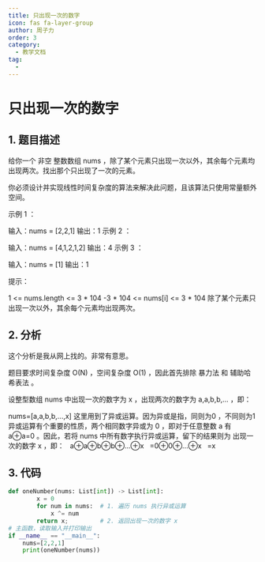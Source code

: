 ```yaml
---
title: 只出现一次的数字
icon: fas fa-layer-group
author: 周子力
order: 3
category:
  - 教学文档
tag:
  - 
---
```

# 只出现一次的数字
## 1. 题目描述
给你一个 非空 整数数组 nums ，除了某个元素只出现一次以外，其余每个元素均出现两次。找出那个只出现了一次的元素。

你必须设计并实现线性时间复杂度的算法来解决此问题，且该算法只使用常量额外空间。

 

示例 1 ：

输入：nums = [2,2,1]
输出：1
示例 2 ：

输入：nums = [4,1,2,1,2]
输出：4
示例 3 ：

输入：nums = [1]
输出：1
 

提示：

1 <= nums.length <= 3 * 104
-3 * 104 <= nums[i] <= 3 * 104
除了某个元素只出现一次以外，其余每个元素均出现两次。
## 2. 分析
这个分析是我从网上找的。非常有意思。

题目要求时间复杂度 O(N) ，空间复杂度 O(1) ，因此首先排除 暴力法 和 辅助哈希表法 。

设整型数组 nums 中出现一次的数字为 x ，出现两次的数字为 a,a,b,b,... ，即：

nums=[a,a,b,b,...,x]
这里用到了异或运算。因为异或是指，同则为0 ，不同则为1
异或运算有个重要的性质，两个相同数字异或为 0 ，即对于任意整数 a 有 a⊕a=0 。因此，若将 nums 中所有数字执行异或运算，留下的结果则为 出现一次的数字 x ，即：
  a⊕a⊕b⊕b⊕...⊕x
  =0⊕0⊕...⊕x
  =x
​

## 3. 代码
```python
def oneNumber(nums: List[int]) -> List[int]:
        x = 0
        for num in nums:  # 1. 遍历 nums 执行异或运算
            x ^= num      
        return x;         # 2. 返回出现一次的数字 x
# 主函数，读取输入并打印输出
if __name__ == "__main__":
    nums=[2,2,1]
    print(oneNumber(nums))

```